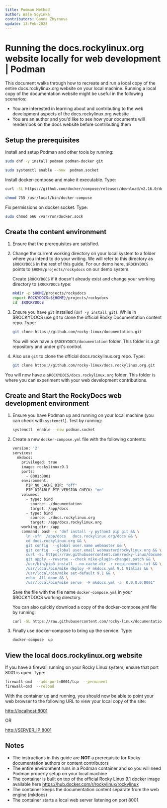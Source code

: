 ```yaml
---
title: Podman Method
author: Wale Soyinka
contributors: Ganna Zhyrnova
update: 13-Feb-2023
---
```


# Running the docs.rockylinux.org website locally for web development | Podman

This document walks through how to recreate and run a local copy of the entire docs.rockylinux.org website on your local machine.
Running a local copy of the documentation website might be useful in the following scenarios:

- You are interested in learning about and contributing to the web development aspects of the docs.rockylinux.org website
- You are an author and you'd like to see how your documents will render/look on the docs website before contributing them

## Setup the prerequisites

Install and setup Podman and other tools by running:

```bash
sudo dnf -y install podman podman-docker git

sudo systemctl enable --now  podman.socket
```

Install docker-compose and make it executable. Type:

```bash
curl -SL https://github.com/docker/compose/releases/download/v2.16.0/docker-compose-linux-x86_64 -o /usr/local/bin/docker-compose

chmod 755 /usr/local/bin/docker-compose
```

Fix permissions on docker socket. Type:

```bash
sudo chmod 666 /var/run/docker.sock
```

## Create the content environment

1. Ensure that the prerequisites are satisfied.

2. Change the current working directory on your local system to a folder where you intend to do your writing.
  We will refer to this directory as
`$ROCKYDOCS` in the rest of this guide. For our demo here, `$ROCKYDOCS` points to `$HOME/projects/rockydocs` on our demo system.

    Create `$ROCKYDOCS` if it doesn't already exist and change your working directory to `$ROCKYDOCS` type:

    ```bash
    mkdir -p $HOME/projects/rockydocs
    export ROCKYDOCS=${HOME}/projects/rockydocs
    cd  $ROCKYDOCS
    ```

3. Ensure you have `git` installed (`dnf -y install git`).  While in $ROCKYDOCS use git to clone the official Rocky Documentation content repo. Type:

    ```bash
    git clone https://github.com/rocky-linux/documentation.git
    ```

    You will now have a `$ROCKYDOCS/documentation` folder. This folder is a git repository and under git's control.

4. Also use `git` to clone the official docs.rockylinux.org repo. Type:

    ```bash
    git clone https://github.com/rocky-linux/docs.rockylinux.org.git
    ```

You will now have a `$ROCKYDOCS/docs.rockylinux.org` folder. This folder is where you can experiment with your web development contributions.

## Create and Start the RockyDocs web development environment

1. Ensure you have Podman up and running on your local machine (you can check with `systemctl`). Test by running:

    ```bash
    systemctl  enable --now podman.socket
    ```

2. Create a new `docker-compose.yml` file with the following contents:

    ```bash
    version: '2'
    services:
      mkdocs:
        privileged: true
        image: rockylinux:9.1
        ports:
          - 8001:8001
        environment:
          PIP_NO_CACHE_DIR: "off"
          PIP_DISABLE_PIP_VERSION_CHECK: "on"
        volumes:
          - type: bind
            source: ./documentation
            target: /app/docs
          - type: bind
            source: ./docs.rockylinux.org
            target: /app/docs.rockylinux.org
        working_dir: /app
        command: bash -c "dnf install -y python3 pip git && \
          ln -sfn  /app/docs   docs.rockylinux.org/docs && \
          cd docs.rockylinux.org && \
          git config  --global user.name webmaster && \
          git config  --global user.email webmaster@rockylinux.org && \
          curl -SL https://raw.githubusercontent.com/rocky-linux/documentation-test/main/docs/labs/mike-plugin-changes.patch -o mike-plugin-changes.patch && \
          git apply --reverse --check mike-plugin-changes.patch && \
          /usr/bin/pip3 install --no-cache-dir -r requirements.txt && \
          /usr/local/bin/mike deploy -F mkdocs.yml 9.1 91alias && \
          /usr/local/bin/mike set-default 9.1 && \
          echo  All done && \
          /usr/local/bin/mike serve  -F mkdocs.yml -a  0.0.0.0:8001"    
    ```

    Save the file with the file name `docker-compose.yml` in your $ROCKYDOCS working directory.

    You can also quickly download a copy of the docker-compose.yml file by running:

    ```bash
    curl -SL https://raw.githubusercontent.com/rocky-linux/documentation-test/main/docs/labs/docker-compose-rockydocs.yml -o docker-compose.yml
    ```

3. Finally use docker-compose to bring up the service. Type:

    ```bash
    docker-compose  up
    ```

## View the local docs.rockylinux.org website

If you have a firewall running on your Rocky Linux system, ensure that port 8001 is open. Type:

  ```bash
  firewall-cmd  --add-port=8001/tcp  --permanent
  firewall-cmd  --reload
  ```

  With the container up and running, you should now be able to point your web browser to the following URL to view your local copy of the site:

  <http://localhost:8001>

  OR

  <http://SERVER_IP:8001>

## Notes

- The instructions in this guide are **NOT** a prerequisite for Rocky documentation authors or content contributors
- The entire environment runs in a Podman container and so you will need Podman properly setup on your local machine
- The container is built on top of the official Rocky Linux 9.1 docker image available here <https://hub.docker.com/r/rockylinux/rockylinux>
- The container keeps the documentation content separate from the web engine (mkdocs)
- The container starts a local web server listening on port 8001.
